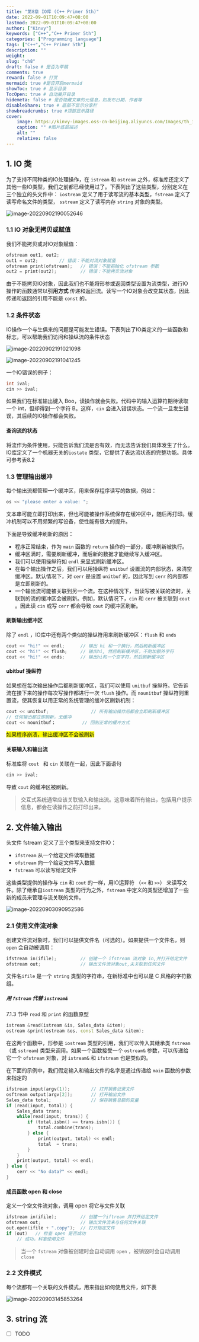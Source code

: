 ```yaml
---
title: "第8章 IO库 (C++ Primer 5th)"
date: 2022-09-01T10:09:47+08:00
lastmod: 2022-09-01T10:09:47+08:00
author: ["Kinvy"]
keywords: ["C++","C++ Primer 5th"]
categories: ["Programming language"]
tags: ["C++","C++ Primer 5th"]
description: ""
weight: 
slug: "ch8"
draft: false # 是否为草稿
comments: true
reward: false # 打赏
mermaid: true #是否开启mermaid
showToc: true # 显示目录
TocOpen: true # 自动展开目录
hidemeta: false # 是否隐藏文章的元信息，如发布日期、作者等
disableShare: true # 底部不显示分享栏
showbreadcrumbs: true #顶部显示路径
cover:
    image: https://kinvy-images.oss-cn-beijing.aliyuncs.com/Images/th_id=OHR.Migliarino_ZH-CN0744250844_1920x1080.jpg #图片路径例如：posts/tech/123/123.png
    caption: "" #图片底部描述
    alt: ""
    relative: false
---
```




## 1. IO 类

为了支持不同种类的IO处理操作，在 `istream` 和 `ostream` 之外，标准库还定义了其他一些IO类型，我们之前都已经使用过了。下表列出了这些类型，分别定义在三个独立的头文件中： `iostream` 定义了用于读写流的基本类型，`fstream` 定义了读写命名文件的类型， `sstream` 定义了读写内存 `string` 对象的类型。

![image-20220902190052646](https://kinvy-images.oss-cn-beijing.aliyuncs.com/Images/image-20220902190052646.png)



### 1.1 IO 对象无拷贝或赋值

我们不能拷贝或对IO对象赋值：

```cpp
ofstream out1, out2;
out1 = out2;		// 错误：不能对流对象赋值
ofstream print(ofstream);	// 错误：不能初始化 ofstream 参数
out2 = print(out2);			// 错误：不能拷贝流对象
```

由于不能拷贝IO对象，因此我们也不能将形参或返回类型设置为流类型，进行IO操作的函数通常以**引用方式** 传递和返回流。读写一个IO对象会改变其状态，因此传递和返回的引用不能是 `const` 的。



### 1.2 条件状态

IO操作一个与生俱来的问题是可能发生错误。下表列出了IO类定义的一些函数和标志，可以帮助我们访问和操纵流的条件状态

![image-20220902191021098](https://kinvy-images.oss-cn-beijing.aliyuncs.com/Images/image-20220902191021098.png)

![image-20220902191041245](https://kinvy-images.oss-cn-beijing.aliyuncs.com/Images/image-20220902191041245.png)

一个IO错误的例子：

```cpp
int ival;
cin >> ival;
```

如果我们在标准输出键入 Boo，读操作就会失败。代码中的输入运算符期待读取一个 int，但却得到一个字符 B。这样，`cin` 会进入错误状态。一个流一旦发生错误，其后续的IO操作都会失败。



#### 查询流的状态

将流作为条件使用，只能告诉我们流是否有效，而无法告诉我们具体发生了什么。IO库定义了一个机器无关的`iostate` 类型，它提供了表达流状态的完整功能。具体可参考表8.2



### 1.3 管理输出缓冲

每个输出流都管理一个缓冲区，用来保存程序读写的数据，例如：

```cpp
os << "please enter a value: ";
```

文本串可能立即打印出来，但也可能被操作系统保存在缓冲区中，随后再打印。缓冲机制可以不用频繁的写设备，使性能有很大的提升。

下面是导致缓冲刷新的原因：

- 程序正常结束，作为 `main` 函数的 `return` 操作的一部分，缓冲刷新被执行。
- 缓冲区满时，需要刷新缓冲，而后新的数据才能继续写入缓冲区。
- 我们可以使用操纵符如 `endl` 来显式刷新缓冲区。
- 在每个输出操作之后，我们可以用操纵符 `unitbuf` 设置流的内部状态，来清空缓冲区。默认情况下，对 `cerr` 是设置 `unitbuf` 的，因此写到 `cerr` 的内部都是立即刷新的。
- 一个输出流可能被关联到另一个流。在这种情况下，当读写被关联的流时，关联到的流的缓冲区会被刷新。例如，默认情况下，`cin` 和 `cerr` 被关联到 `cout` 。因此读 `cin` 或写 `cerr` 都会导致 `cout` 的缓冲区刷新。



#### 刷新输出缓冲区

除了 `endl` ，IO库中还有两个类似的操纵符用来刷新缓冲区：`flush` 和 `ends`

```cpp
cout << "hi!" << endl;		// 输出 hi 和一个换行，然后刷新缓冲区
cout << "hi!" << flush;		// 输出hi, 然后刷新缓冲区，不附加额外字符
cout << "hi!" << ends;		// 输出hi和一个空字符，然后刷新缓冲区
```



#### ubitbuf 操纵符

如果想在每次输出操作后都刷新缓冲区，我们可以使用 `unitbuf` 操纵符。它告诉流在接下来的操作每次写操作都进行一次 `flush` 操作。而 `nounitbuf` 操纵符则重置流，使其恢复以用正常的系统管理的缓冲区刷新机制：

```cpp
cout << unitbuf;				// 所有输出操作后都会立即刷新缓冲区
// 任何输出都立即刷新，无缓冲
cout << nounitbuf；			// 回到正常的缓冲方式
```

 <span style="background: yellow"> 如果程序崩溃，输出缓冲区不会被刷新</span>



#### 关联输入和输出流

标准库将 `cout `  和 `cin` 关联在一起，因此下面语句

```cpp
cin >> ival;
```

导致 `cout` 的缓冲区被刷新。

> 交互式系统通常应该关联输入和输出流。这意味着所有输出，包括用户提示信息，都会在读操作之前打印出来。





## 2. 文件输入输出

头文件 fstream 定义了三个类型来支持文件IO：

- `ifstream` 从一个给定文件读取数据
- `ofstream` 向一个给定文件写入数据
- `fstream` 可以读写给定文件

这些类型提供的操作与 `cin` 和 `cout` 的一样，用IO运算符 （`<<` 和 `>>`） 来读写文件。除了继承自`iostream` 类型的行为之外，`fstream` 中定义的类型还增加了一些新的成员来管理与流关联的文件。

![image-20220903090952586](https://kinvy-images.oss-cn-beijing.aliyuncs.com/Images/image-20220903090952586.png)



### 2.1 使用文件流对象

创建文件流对象时，我们可以提供文件名（可选的）。如果提供一个文件名，则 `open` 会自动被调用：

```cpp
ifstream in(ifile);			// 创建一个 ifstream 流对象 in,并打开给定文件
ofstream out;				// 输出文件流对象out,未关联到任何文件
```

文件名`ifile` 是一个 `string` 类型的字符串，在新标准中也可以是 C 风格的字符数组。



##### 用 `fstream` 代替 `iostream&`

7.1.3 节中 `read` 和 `print` 的函数原型

```cpp
istream &read(istream &is, Sales_data &item);
ostream &print(ostream &os, const Sales_data &item);
```

在这两个函数中，形参是 `iostream` 类型的引用，我们可以传入其继承类 `fstream` （或 `sstream`) 类型来调用。如果一个函数接受一个 `ostream&` 参数，可以传递给它一个 `ofstream` 对象，对 `istream&`  和 `ifstream` 也是类似的。

在下面的示例中，我们假定输入和输出文件的名字是通过传递给 `main` 函数的参数来指定的

```cpp
ifstream input(argv(1));		// 打开销售记录文件
osftream output(argv[2]);		// 打开输出文件
Sales_data total;				// 保存销售总额的变量
if (read(input, total)) {
    Sales_data trans;
    while(read(input, trans)) {
        if (total.isbn() == trans.isbn()) {
            total.combine(trans);
        } else {
            print(output, total) << endl;
            total  = trans;
        }
    }
    print(output, total) << endl;
} else {
    cerr << "No data?" << endl;
}
```





#### 成员函数 open 和 close

定义一个空文件流对象，调用 open 将它与文件关联

```cpp
ifstream in(ifile);			// 创建一个iftream 并打开给定文件
ofstream out;				// 输出文件流未与任何文件关联
out.open(ifile + ".copy");	// 打开指定文件
if (out)   // 检查 open 是否成功
    // 成功，科室使用文件
```



> 当一个 `fstream` 对像被创建时会自动调用 `open` ，被销毁时会自动调用 `close`



### 2.2 文件模式

每个流都有一个关联的文件模式，用来指出如何使用文件，如下表

![image-20220903145853264](https://kinvy-images.oss-cn-beijing.aliyuncs.com/Images/image-20220903145853264.png)

 



## 3. string 流



- [ ] TODO

